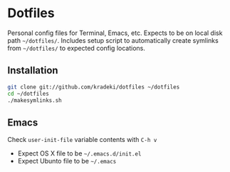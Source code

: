 Dotfiles
========
Personal config files for Terminal, Emacs, etc.  Expects to be on local disk path `~/dotfiles/`.  Includes setup script to automatically create symlinks from `~/dotfiles/` to expected config locations.

Installation
------------

``` bash
git clone git://github.com/kradeki/dotfiles ~/dotfiles
cd ~/dotfiles
./makesymlinks.sh
```

Emacs
------------
Check `user-init-file` variable contents with `C-h v`

  *  Expect OS X file to be `~/.emacs.d/init.el`
  *  Expect Ubunto file to be `~/.emacs`